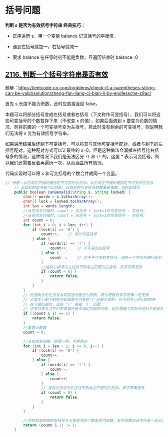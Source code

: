 # 括号问题

**判断 s 是否为有效括号字符串 经典技巧：**

- 正序遍历 s，用一个变量 balance 记录括号的平衡度，

- 遇到左括号就加一，右括号就减一

- 要求 balance 在任意时刻不能是负数，且遍历结束时 balance=0



## [2116. 判断一个括号字符串是否有效](https://leetcode-cn.com/problems/check-if-a-parentheses-string-can-be-valid/)

题解：https://leetcode-cn.com/problems/check-if-a-parentheses-string-can-be-valid/solution/zheng-fan-liang-ci-bian-li-by-endlessche-z8ac/

首先 s 长度不能为奇数，此时应直接返回 false。



本题可以将部分括号变成左括号或者右括号（下文称作可变括号），我们可以将这些可变括号的个数暂存下来（不改变 x 的值），如果后面遇到 x 要变为负数的情况，则将前面的一个可变括号变为左括号，若此时没有剩余的可变括号，则说明我们无法将 s 变为有效括号字符串。

如果遍历结束后还剩下可变括号，可以将其与其他可变括号配对，或者与剩下的左括号配对。这种配对方式可以让最终的 x=0。但是这种做法会漏掉左括号比右括号多的情况，这种情况下我们是无法区分 `*(` 和 `(*` 的，这里 * 表示可变括号，所以我们还需要反着再遍历一次，从而涵盖所有情况。

代码实现时可以将 x 和可变括号的个数合并成同一个变量。



```java
// 思想：从左向右扫描处理固定不可变的右括号，从右向左扫描处理固定不可变的左括号
    // 若固定的括号都可以匹配，且剩余的可变括号的数量是偶数，则匹配成功
    public boolean canBeValid(String s, String locked) {
        char[] words = s.toCharArray();
        char[] lock = locked.toCharArray();
        int len = words.length;
        //从左向右扫描时，count = 左括号 + lock=1的可变括号 - 右括号;
        //从右向左扫描时，count = 右括号 + lock=1的可变括号 - 左括号;
        int count = 0;
        for (int i = 0; i < len; i++) {
            if (lock[i] == '0') {
                count++;    // 统计可变括号
            } else {
                if (words[i] == '(') {
                    count++;    // 不可变的左括号
                } else {
                    count--;    // 对于不可变的右括号，消耗一个左括号进行配对
                }
                //当前右括号的左边找不到与之匹配的左括号，该字符串无效
                if (count < 0) {
                    return false;
                }
            }
        }
        // 检查剩余的左括号与可变括号是否为奇数，若为奇数则该字符串一定无效
        // 无需关心剩下的括号到底是不可变的'('还是可变的，也不用关心他们的排布
        // 在下趟扫描时，这些 '(' 会被 ')‘ 匹配
        // 这里只需关注它们的奇偶性是否满足匹配的可能，因为奇数个的括号绝对不是有效的
        if ((count & 1) == 1) {
            return false;
        }
        //重置计数器
        count = 0;

        //从右向左扫描，原理一样，不再赘述
        for (int i = len - 1; i >= 0; i--) {
            if (lock[i] == '0') {
                count++;
            } else {
                if (words[i] == '(') {
                    count--;
                } else {
                    count++;
                }
                // 当前左括号的右边找不到与之匹配的右括号，该字符串无效
                if (count < 0) {
                    return false;
                }
            }
        }

        //同样检查剩余的右括号与可变括号的个数是否为奇数，若为奇数则该字符串一定无效
        return (count & 1) != 1;
    }

```